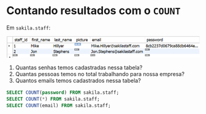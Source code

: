 # Contando resultados com o `COUNT`
Em `sakila.staff`:

<img src="../../img/sample.png">

1. Quantas senhas temos cadastradas nessa tabela?
2. Quantas pessoas temos no total trabalhando para nossa empresa?
3. Quantos emails temos cadastrados nessa tabela?

```sql
SELECT COUNT(password) FROM sakila.staff;
SELECT COUNT(*) FROM sakila.staff;
SELECT COUNT(email) FROM sakila.staff;
```
